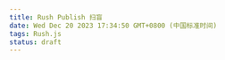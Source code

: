 ```yaml
---
title: Rush Publish 扫盲
date: Wed Dec 20 2023 17:34:50 GMT+0800 (中国标准时间)
tags: Rush.js
status: draft
---
```

